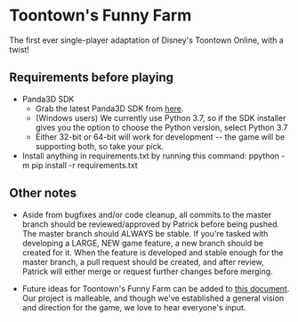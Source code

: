 # Toontown's Funny Farm
The first ever single-player adaptation of Disney's Toontown Online, with a twist!

## Requirements before playing
- Panda3D SDK
  - Grab the latest Panda3D SDK from [here](https://www.panda3d.org/download/).
  - (Windows users) We currently use Python 3.7, so if the SDK installer gives you the option to choose the Python version, select Python 3.7
  - Either 32-bit or 64-bit will work for development -- the game will be supporting both, so take your pick.
- Install anything in requirements.txt by running this command: ppython -m pip install -r requirements.txt

## Other notes
- Aside from bugfixes and/or code cleanup, all commits to the master branch should be reviewed/approved by Patrick before being pushed. The master branch should ALWAYS be stable. If you're tasked with developing a LARGE, NEW game feature, a new branch should be created for it. When the feature is developed and stable enough for the master branch, a pull request should be created, and after review, Patrick will either merge or request further changes before merging.

- Future ideas for Toontown's Funny Farm can be added to [this document](https://docs.google.com/document/d/1mjD-nQv7TKbvCNu1u9vBIYbtWmVptw5vZ0W8_gaN5pI/edit?usp=sharing). Our project is malleable, and though we've established a general vision and direction for the game, we love to hear everyone's input.
